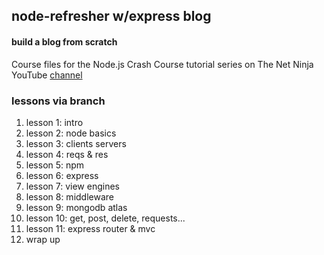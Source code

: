 ## node-refresher w/express blog
#### build a blog from scratch
Course files for the Node.js Crash Course tutorial series on The Net Ninja YouTube [channel](https://www.youtube.com/watch?v=OIBIXYLJjsI&list=PL4cUxeGkcC9jsz4LDYc6kv3ymONOKxwBU&index=2)


### lessons via branch
1. lesson 1: intro
2. lesson 2: node basics
3. lesson 3: clients servers
4. lesson 4: reqs & res
5. lesson 5: npm 
6. lesson 6: express
7. lesson 7: view engines
8. lesson 8: middleware
9. lesson 9: mongodb atlas
10. lesson 10: get, post, delete, requests...
11. lesson 11: express router & mvc
12. wrap up
